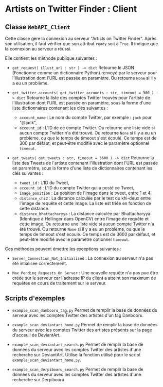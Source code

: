 # Artists on Twitter Finder : Client

## Classe `WebAPI_Client`

Cette classe gère la connexion au serveur "Artists on Twitter Finder".
Après son utilisation, il faut vérifier que son attribut `ready` soit à `True`. Il indique que la connexion au serveur a réussi.

Elle contient les mèthode publique suivantes :

* `get_request( illust_url : str ) -> dict`
  Retourne le JSON (Fonctionne comme un dictionnaire Python) renvoyé par le serveur pour l'illustration dont l'URL est passée en paramètre.
  Ou retourne `None` si il y a eu un problème.

* `get_twitter_accounts( get_twitter_accounts : str, timeout = 300 ) -> dict`
  Retourne la liste des comptes Twitter trouvés pour l'artiste de l'illustration dont l'URL est passée en paramètre, sous la forme d'une liste dictionnaires contenant les clés suivantes :
  - `account_name` : Le nom du compte Twitter, par exemple : `jack` pour "@jack",
  - `account_id` : L'ID de ce compte Twitter.
  Ou retourne une liste vide si aucun compte Twitter n'a été trouvé.
  Ou retourne `None` si il y a eu un problème, ou que le temps de timeout s'est écoulé. Ce temps est de 300 par défaut, et peut-être modifié avec le paramètre optionnel `timeout`.

* `get_tweets( get_tweets : str, timeout = 3600 ) -> dict`
  Retourne la liste des Tweets de l'artiste contenant l'illustration dont l'URL est passée en paramètre, sous la forme d'une liste de dictionnaires contenant les clés suivantes :
  - `tweet_id` : L'ID du Tweet,
  - `account_id` : L'ID du compte Twitter qui a posté ce Tweet,
  - `image_position` : La position de l'image dans le tweet, entre 1 et 4,
  - `distance_chi2` : La distance calculée par le test du khi-deux entre l'image de requête et cette image. La liste est triée en fonction de cette distance.
  - `distance_bhattacharyya` : La distance calculée par Bhattacharyya (Identique à Hellinger dans OpenCV) entre l'image de requête et cette image.
  Ou retourne une liste vide si aucun compte Twitter n'a été trouvé.
  Ou retourne `None` si il y a eu un problème, ou que le temps de timeout s'est écoulé. Ce temps est de 3600 par défaut, et peut-être modifié avec le paramètre optionnel `timeout`.


Ces mèthodes peuvent émettre les exceptions suivantes :

* `Server_Connection_Not_Initialised` : La connexion au serveur n'a pas été intialisée correctement.

* `Max_Pending_Requests_On_Server` : Une nouvelle requête n'a pas pue être créée sur le serveur car l'adresse IP du client a atteint son maximum de requêtes en cours de traitement sur le serveur.


## Scripts d'exemples

* `example_scan_danbooru_tag.py`
  Permet de remplir la base de données du serveur avec les comptes Twitter des artistes d'un tag Danbooru.

* `example_scan_deviantart_home.py`
  Permet de remplir la base de données du serveur avec les comptes Twitter des artistes présents sur la page d'acceuil de DeviantArt.

* `example_scan_deviantart_search.py`
  Permet de remplir la base de données du serveur avec les comptes Twitter des artistes d'une recherche sur DeviantArt.
  Utilise la fonction utilisé pour le script `example_scan_deviantart_home.py`.

* `example_scan_derpibooru_search.py`
  Permet de remplir la base de données du serveur avec les comptes Twitter des artistes d'une recherche sur Derpibooru.
